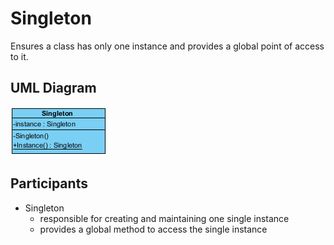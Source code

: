 # Singleton

Ensures a class has only one instance and provides a global point of access to it.

## UML Diagram

![Singleton UML](https://github.com/prajnanBhuyan/Design-Patterns/blob/master/img/GoF-Design-Patterns-Creational-Patterns-Singleton.png)

## Participants

- Singleton
    - responsible for creating and maintaining one single instance
    - provides a global method to access the single instance